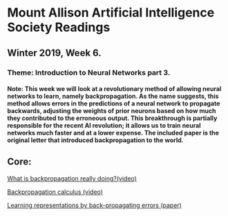 # Mount Allison Artificial Intelligence Society Readings
## Winter 2019, Week 6.

### Theme: Introduction to Neural Networks part 3.

#### Note: This week we will look at a revolutionary method of allowing neural networks to learn, namely backpropagation. As the name suggests, this method allows errors in the predictions of a neural network to propagate backwards, adjusting the weights of prior neurons based on how much they contributed to the erroneous output. This breakthrough is partially responsible for the recent AI revolution; it allows us to train neural networks much faster and at a lower expense. The included paper is the original letter that introduced backpropagation to the world.

## Core:
[What is backpropagation really doing?(video)](https://www.youtube.com/watch?v=Ilg3gGewQ5U&list=PLZHQObOWTQDNU6R1_67000Dx_ZCJB-3pi&index=3)

[Backpropagation calculus (video)](https://www.youtube.com/watch?v=tIeHLnjs5U8&list=PLZHQObOWTQDNU6R1_67000Dx_ZCJB-3pi&index=4)

[Learning representations by back-propagating errors (paper)](https://www.iro.umontreal.ca/~vincentp/ift3395/lectures/backprop_old.pdf)
